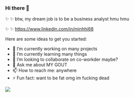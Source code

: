### Hi there 👋 

 ✨ ✨ btw, my dream job is to be a business analyst hmu hmu

 ✨ ✨ https://www.linkedin.com/in/minhhi68

Here are some ideas to get you started:

- 🔭 I’m currently working on many projects
- 🌱 I’m currently learning many things
- 👯 I’m looking to collaborate on co-workder maybe?
- 💬 Ask me about MY GOUT
- 📫 How to reach me: anywhere
- ⚡ Fun fact: want to be fat omg im fucking dead


![](https://komarev.com/ghpvc/?username=minhhi68)
